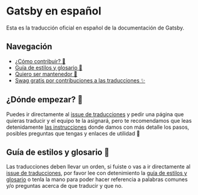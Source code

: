 # Gatsby en español

Esta es la traducción oficial en español de la documentación de Gatsby.

## Navegación

- [¿Cómo contribuir? 🤔](https://github.com/gatsbyjs/gatsby-es/blob/master/CONTRIBUTING.MD)
- [Guía de estilos y glosario 💅](https://github.com/gatsbyjs/gatsby-es/blob/master/TRANSLATION.md)
- [Quiero ser mantenedor 🧙‍](https://github.com/gatsbyjs/gatsby-es/blob/master/MAINTAINERS.MD)
- [Swag gratis por contribuciones a las traducciones ✨](https://www.gatsbyjs.org/contributing/contributor-swag/)

## ¿Dónde empezar? 🤔

Puedes ir directamente al [issue de traducciones](https://github.com/gatsbyjs/gatsby-es/issues/97) y pedir una página que quieras traducir y el equipo te la asignará, pero te recomendamos que leas detenidamente [las instrucciones](https://github.com/gatsbyjs/gatsby-es/blob/master/CONTRIBUTING.MD) donde damos con más detalle los pasos, posibles preguntas que tengas y enlaces de utilidad 💅

## Guía de estilos y glosario 💅

Las traducciones deben llevar un orden, si fuiste o vas a ir directamente al [issue de traducciones](https://github.com/gatsbyjs/gatsby-es/issues/97), por favor lee con detenimiento la [guía de estilos y glosario](https://github.com/gatsbyjs/gatsby-es/blob/master/TRANSLATION.md) o tenla la mano para poder hacer referencia a palabras comunes y/o preguntas acerca de que traducir y que no.
